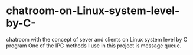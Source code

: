 # chatroom-on-Linux-system-level-by-C-
chatroom with the concept of sever and clients on Linux system level by C program
One of the IPC methods I use in this project is message queue.
